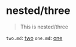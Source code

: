 # nested/three

> This is nested/three

`two.md`: [two](./../../links/nested/deeper/two.md)
`one.md`: [one](./../../links/one.md)